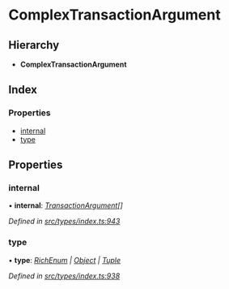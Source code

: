 # ComplexTransactionArgument

## Hierarchy

* **ComplexTransactionArgument**

## Index

### Properties

* [internal](complextransactionargument.md#internal)
* [type](complextransactionargument.md#type)

## Properties

### internal

• **internal**: [_TransactionArgument_](../globals.md#transactionargument)_\[\]_

_Defined in_ [_src/types/index.ts:943_](https://github.com/PolymathNetwork/polymesh-sdk/blob/959efb76/src/types/index.ts#L943)

### type

• **type**: [_RichEnum_](../enums/transactionargumenttype.md#richenum) _\|_ [_Object_](../enums/transactionargumenttype.md#object) _\|_ [_Tuple_](../enums/transactionargumenttype.md#tuple)

_Defined in_ [_src/types/index.ts:938_](https://github.com/PolymathNetwork/polymesh-sdk/blob/959efb76/src/types/index.ts#L938)

